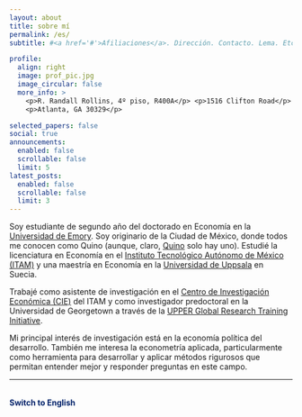 ```yaml
---
layout: about
title: sobre mí
permalink: /es/
subtitle: #<a href='#'>Afiliaciones</a>. Dirección. Contacto. Lema. Etc.

profile:
  align: right
  image: prof_pic.jpg
  image_circular: false
  more_info: >
    <p>R. Randall Rollins, 4º piso, R400A</p> <p>1516 Clifton Road</p>
    <p>Atlanta, GA 30329</p>

selected_papers: false
social: true
announcements:
  enabled: false
  scrollable: false
  limit: 5
latest_posts:
  enabled: false
  scrollable: false
  limit: 3
---
```


Soy estudiante de segundo año del doctorado en Economía en la
[Universidad de Emory](https://www.emory.edu/home/index.html). Soy originario de
la Ciudad de México, donde todos me conocen como Quino (aunque, claro, [Quino](https://quinoba.github.io/blog/2025/quino-mafalda/) solo hay uno). Estudié la licenciatura en Economía en el
[Instituto Tecnológico Autónomo de México (ITAM)](https://www.itam.mx/) y una
maestría en Economía en la [Universidad de Uppsala](https://www.uu.se/en) en
Suecia.

Trabajé como asistente de investigación en el
[Centro de Investigación Económica (CIE)](https://cie.itam.mx/) del ITAM y como
investigador predoctoral en la Universidad de Georgetown a través de la
[UPPER Global Research Training Initiative](https://upperesearch.org/grti/).

Mi principal interés de investigación está en la economía política del
desarrollo. También me interesa la econometría aplicada, particularmente como
herramienta para desarrollar y aplicar métodos rigurosos que permitan entender
mejor y responder preguntas en este campo.

---

<p style="margin-top: 2rem;">
  <a href="/" style="color: #012169; font-weight: bold; text-decoration: none;" onmouseover="this.style.color='#cba052'" onmouseout="this.style.color='#012169'">
    Switch to English
  </a>
</p>
